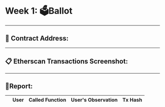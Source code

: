 # Week 1: 🗳️Ballot

---

## 📍 Contract Address: 

---

## 📋 Etherscan Transactions Screenshot:

---

## 📄Report:

|  | User         | Called Function | User's Observation | Tx Hash                  |
|--|--------------|-----------------|-------------|--------------------------|

